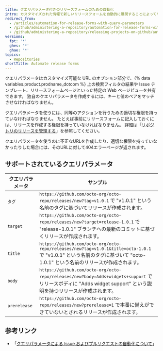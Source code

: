 ```yaml
---
title: クエリパラメータ付きのリリースフォームのための自動化
intro: カスタマイズされた情報で新しいリリースフォームを自動的に展開することによってリリースを素早く作成するには、リリースフォームページの URL にクエリパラメータを追加できます。
redirect_from:
  - /articles/automation-for-release-forms-with-query-parameters
  - /github/administering-a-repository/automation-for-release-forms-with-query-parameters
  - /github/administering-a-repository/releasing-projects-on-github/automation-for-release-forms-with-query-parameters
versions:
  fpt: '*'
  ghes: '*'
  ghae: '*'
topics:
  - Repositories
shortTitle: Automate release forms
---
```

  クエリパラメータはカスタマイズ可能な URL のオプション部分で、{% data variables.product.prodname_dotcom %} 上の検索フィルタの結果や Issue テンプレート、リリースフォームページといった特定の Web ページビューを共有できます。 独自のクエリパラメータを作成するには、キーと値のペアをマッチさせなければなりません。

クエリパラメータを使うには、同等のアクションを行うための適切な権限を持っていなければなりません。 たとえば事前にリリースフォームに記入しておくには、リリースを作成する権限を持っていなければなりません。 詳細は「[リポジトリのリリースを管理する](/github/administering-a-repository/managing-releases-in-a-repository)」を参照してください。

クエリパラメータを使うのに不正なURLを作成したり、適切な権限を持っていなかったりした場合には、そのURLに対して404エラーページが返されます。

## サポートされているクエリパラメータ

| クエリパラメータ     | サンプル                                                                                                                                          |
| ------------ | --------------------------------------------------------------------------------------------------------------------------------------------- |
| `タグ`         | `https://github.com/octo-org/octo-repo/releases/new?tag=v1.0.1` で "v1.0.1" という名前のタグに基づいてリリースが作成されます。                                          |
| `target`     | `https://github.com/octo-org/octo-repo/releases/new?target=release-1.0.1` で "release-1.0.1" ブランチへの最新のコミットに基づくリリースが作成されます。                     |
| `title`      | `https://github.com/octo-org/octo-repo/releases/new?tag=v1.0.1&title=octo-1.0.1` で "v1.0.1" という名前のタグに基づいて "octo-1.0.1" という名前のリリースが作成されます。 |
| `body`       | `https://github.com/octo-org/octo-repo/releases/new?body=Adds+widgets+support` でリリースボディに "Adds widget support" という説明を持つリリースが作成されます。           |
| `prerelease` | `https://github.com/octo-org/octo-repo/releases/new?prerelease=1` で本番に備えができていないとされるリリースが作成されます。                                               |

## 参考リンク

- 「[クエリパラメータによる Issue およびプルリクエストの自動化について](/articles/about-automation-for-issues-and-pull-requests-with-query-parameters)」
